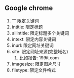 ## Google chrome
1. "" 限定关键词
2. intitle: 限定标题
3. allintitle: 限定标题多个关键词
4. intext: 限定内容关键词
5. inurl: 限定网址关键词
6. site: 限定网址来源(完整域名)
    1. 比如报告: 199it.com
7. imagesize: 限定图片尺寸
8. filetype: 限定文件格式